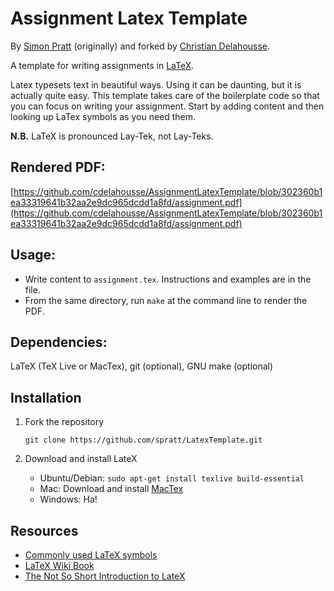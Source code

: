 # Assignment Latex Template
By [Simon Pratt](http://simondavidpratt.com/) (originally) and forked by [Christian Delahousse](http://christian.delahousse.ca).

A template for writing assignments in
[LaTeX](http://en.wikipedia.org/wiki/LaTeX).

Latex typesets text in beautiful ways. Using it can be daunting, but it is
actually quite easy. This template takes care of the boilerplate code so that
you can focus on writing your assignment. Start by adding content and then
looking up LaTex symbols as you need them.

**N.B.** LaTeX is pronounced Lay-Tek, not Lay-Teks.

## Rendered PDF:
[https://github.com/cdelahousse/AssignmentLatexTemplate/blob/302360b1ea33319641b32aa2e9dc965dcdd1a8fd/assignment.pdf](https://github.com/cdelahousse/AssignmentLatexTemplate/blob/302360b1ea33319641b32aa2e9dc965dcdd1a8fd/assignment.pdf)

## Usage:
* Write content to `assignment.tex`. Instructions and examples are in the file.
* From the same directory, run `make` at the command line to render the PDF.

## Dependencies:
LaTeX (TeX Live or MacTex), git (optional), GNU make (optional)
## Installation
1. Fork the repository

    `git clone https://github.com/spratt/LatexTemplate.git`

2. Download and install LateX
    * Ubuntu/Debian: `sudo apt-get install texlive build-essential`
    * Mac: Download and install [MacTex](http://www.tug.org/mactex/)
    * Windows: Ha!

## Resources
* [Commonly used LaTeX
  symbols](http://www.artofproblemsolving.com/Wiki/index.php/LaTeX:Symbols)
* [LaTeX Wiki Book](http://en.wikibooks.org/wiki/LaTeX)
* [The Not So Short Introduction to
LateX](http://tobi.oetiker.ch/lshort/lshort.pdf)

